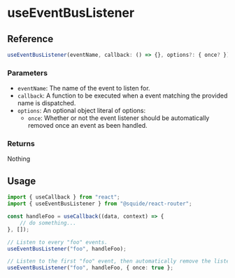 # useEventBusListener

## Reference

```ts
useEventBusListener(eventName, callback: () => {}, options?: { once? })
```

### Parameters

- `eventName`: The name of the event to listen for.
- `callback`: A function to be executed when a event matching the provided name is dispatched.
- `options`: An optional object literal of options:
    - `once`: Whether or not the event listener should be automatically removed once an event as been handled.

### Returns

Nothing

## Usage

```ts
import { useCallback } from "react";
import { useEventBusListener } from "@squide/react-router";

const handleFoo = useCallback((data, context) => {
    // do something...
}, []);

// Listen to every "foo" events.
useEventBusListener("foo", handleFoo);

// Listen to the first "foo" event, then automatically remove the listener.
useEventBusListener("foo", handleFoo, { once: true };
```
